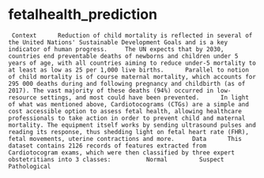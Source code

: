 # fetalhealth_prediction
     Context      Reduction of child mortality is reflected in several of the United Nations' Sustainable Development Goals and is a key indicator of human progress.     The UN expects that by 2030, countries end preventable deaths of newborns and children under 5 years of age, with all countries aiming to reduce under‑5 mortality to at least as low as 25 per 1,000 live births.      Parallel to notion of child mortality is of course maternal mortality, which accounts for 295 000 deaths during and following pregnancy and childbirth (as of 2017). The vast majority of these deaths (94%) occurred in low-resource settings, and most could have been prevented.      In light of what was mentioned above, Cardiotocograms (CTGs) are a simple and cost accessible option to assess fetal health, allowing healthcare professionals to take action in order to prevent child and maternal mortality. The equipment itself works by sending ultrasound pulses and reading its response, thus shedding light on fetal heart rate (FHR), fetal movements, uterine contractions and more.     Data      This dataset contains 2126 records of features extracted from Cardiotocogram exams, which were then classified by three expert obstetritians into 3 classes:          Normal         Suspect         Pathological
